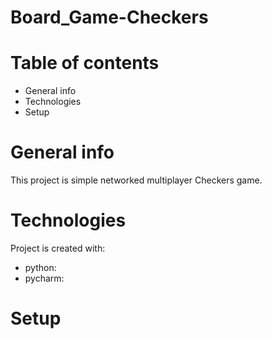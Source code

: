 # Board_Game-Checkers
# Table of contents
* General info
* Technologies
* Setup

# General info

This project is simple networked multiplayer Checkers game.

# Technologies

Project is created with:
 * python:
 * pycharm:

# Setup

